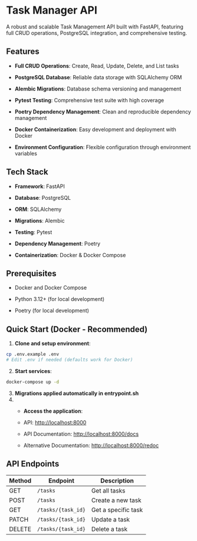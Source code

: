 # Task Manager API
A robust and scalable Task Management API built with FastAPI, featuring full CRUD operations, PostgreSQL integration, and comprehensive testing.
## Features
- **Full CRUD Operations**: Create, Read, Update, Delete, and List tasks
    
- **PostgreSQL Database**: Reliable data storage with SQLAlchemy ORM
    
- **Alembic Migrations**: Database schema versioning and management
    
- **Pytest Testing**: Comprehensive test suite with high coverage
    
- **Poetry Dependency Management**: Clean and reproducible dependency management
    
- **Docker Containerization**: Easy development and deployment with Docker
    
- **Environment Configuration**: Flexible configuration through environment variables
## Tech Stack

- **Framework**: FastAPI
    
- **Database**: PostgreSQL
    
- **ORM**: SQLAlchemy
    
- **Migrations**: Alembic
    
- **Testing**: Pytest
    
- **Dependency Management**: Poetry
    
- **Containerization**: Docker & Docker Compose

## Prerequisites

- Docker and Docker Compose
    
- Python 3.12+ (for local development)
    
- Poetry (for local development)

## Quick Start (Docker - Recommended)

1. **Clone and setup environment**:

```bash
cp .env.example .env
# Edit .env if needed (defaults work for Docker)
```
2. **Start services**:
```bash
docker-compose up -d
```

3. **Migrations applied automatically in entrypoint.sh**
4. - **Access the application**:
    
    - API: [http://localhost:8000](http://localhost:8000/api)
        
    - API Documentation: [http://localhost:8000/docs](http://localhost:8000/api/docs)
        
    - Alternative Documentation: [http://localhost:8000/redoc](http://localhost:8000/api/redoc)

## API Endpoints

| Method | Endpoint           | Description         |
| ------ | ------------------ | ------------------- |
| GET    | `/tasks`           | Get all tasks       |
| POST   | `/tasks`           | Create a new task   |
| GET    | `/tasks/{task_id}` | Get a specific task |
| PATCH  | `/tasks/{task_id}` | Update a task       |
| DELETE | `/tasks/{task_id}` | Delete a task       |

